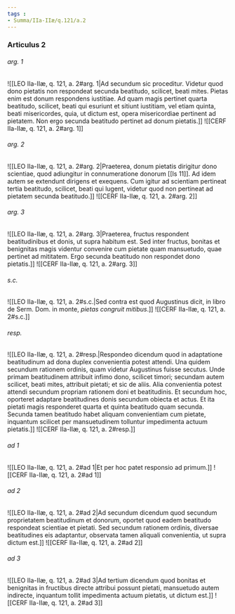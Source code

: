 ```yaml
---
tags : 
- Summa/IIa-IIæ/q.121/a.2
---
```


### Articulus 2

###### arg. 1
![[LEO IIa-IIæ, q. 121, a. 2#arg. 1|Ad secundum sic proceditur. Videtur quod dono pietatis non respondeat secunda beatitudo, scilicet, beati mites. Pietas enim est donum respondens iustitiae. Ad quam magis pertinet quarta beatitudo, scilicet, beati qui esuriunt et sitiunt iustitiam, vel etiam quinta, beati misericordes, quia, ut dictum est, opera misericordiae pertinent ad pietatem. Non ergo secunda beatitudo pertinet ad donum pietatis.]]
![[CERF IIa-IIæ, q. 121, a. 2#arg. 1]]

###### arg. 2
![[LEO IIa-IIæ, q. 121, a. 2#arg. 2|Praeterea, donum pietatis dirigitur dono scientiae, quod adiungitur in connumeratione donorum [[Is 11]]. Ad idem autem se extendunt dirigens et exequens. Cum igitur ad scientiam pertineat tertia beatitudo, scilicet, beati qui lugent, videtur quod non pertineat ad pietatem secunda beatitudo.]]
![[CERF IIa-IIæ, q. 121, a. 2#arg. 2]]

###### arg. 3
![[LEO IIa-IIæ, q. 121, a. 2#arg. 3|Praeterea, fructus respondent beatitudinibus et donis, ut supra habitum est. Sed inter fructus, bonitas et benignitas magis videntur convenire cum pietate quam mansuetudo, quae pertinet ad mititatem. Ergo secunda beatitudo non respondet dono pietatis.]]
![[CERF IIa-IIæ, q. 121, a. 2#arg. 3]]

###### s.c.
![[LEO IIa-IIæ, q. 121, a. 2#s.c.|Sed contra est quod Augustinus dicit, in libro de Serm. Dom. in monte, *pietas congruit mitibus*.]]
![[CERF IIa-IIæ, q. 121, a. 2#s.c.]]

###### resp.
![[LEO IIa-IIæ, q. 121, a. 2#resp.|Respondeo dicendum quod in adaptatione beatitudinum ad dona duplex convenientia potest attendi. Una quidem secundum rationem ordinis, quam videtur Augustinus fuisse secutus. Unde primam beatitudinem attribuit infimo dono, scilicet timori; secundam autem scilicet, beati mites, attribuit pietati; et sic de aliis. Alia convenientia potest attendi secundum propriam rationem doni et beatitudinis. Et secundum hoc, oporteret adaptare beatitudines donis secundum obiecta et actus. Et ita pietati magis responderet quarta et quinta beatitudo quam secunda. Secunda tamen beatitudo habet aliquam convenientiam cum pietate, inquantum scilicet per mansuetudinem tolluntur impedimenta actuum pietatis.]]
![[CERF IIa-IIæ, q. 121, a. 2#resp.]]

###### ad 1
![[LEO IIa-IIæ, q. 121, a. 2#ad 1|Et per hoc patet responsio ad primum.]]
![[CERF IIa-IIæ, q. 121, a. 2#ad 1]]

###### ad 2
![[LEO IIa-IIæ, q. 121, a. 2#ad 2|Ad secundum dicendum quod secundum proprietatem beatitudinum et donorum, oportet quod eadem beatitudo respondeat scientiae et pietati. Sed secundum rationem ordinis, diversae beatitudines eis adaptantur, observata tamen aliquali convenientia, ut supra dictum est.]]
![[CERF IIa-IIæ, q. 121, a. 2#ad 2]]

###### ad 3
![[LEO IIa-IIæ, q. 121, a. 2#ad 3|Ad tertium dicendum quod bonitas et benignitas in fructibus directe attribui possunt pietati, mansuetudo autem indirecte, inquantum tollit impedimenta actuum pietatis, ut dictum est.]]
![[CERF IIa-IIæ, q. 121, a. 2#ad 3]]


